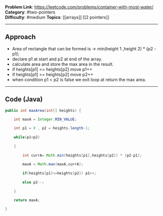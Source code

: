 
**Problem Link**: https://leetcode.com/problems/container-with-most-water/
**Category**: #two-pointers  
**Difficulty**: #medium 
**Topics**: [[arrays]]  [[2 pointers]]

---

## Approach

- Area of rectangle that can be formed is -> min(height 1 ,height 2) * (p2 - p1);
- declare p1 at start and p2 at end of the array.
- calculate area and store the max area in the result.
- if heights[p1] <= heights[p2] move p1++
- if heights[p1] >= heights[p2] move p2++
- when condition p1 < p2 is false we exit loop at return the max area.

---

## Code (Java)

```java
public int maxArea(int[] heights) {

	int maxA = Integer.MIN_VALUE;
	
	int p1 = 0 , p2 = heights.length-1;
	
	while(p1<p2)
	
	{
	
		int currA= Math.min(heights[p1],heights[p2]) * (p2-p1);
		
		maxA = Math.max(maxA,currA);
		
		if(heights[p1]<=heights[p2]) p1++;
		
		else p2--;
		
	}
	
	return maxA;

}

```


